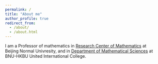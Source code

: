 ```yaml
---
permalink: /
title: "About me"
author_profile: true
redirect_from: 
  - /about/
  - /about.html
---
```


I am a Professor of mathematics in [Research Center of Mathematics](https://rcm.uic.edu.cn/) at Beijing Normal Univresity, and in [Department of Mathematical Sciences](https://fst.uic.edu.cn/am_en/index.htm) at BNU-HKBU United International College. 
